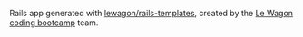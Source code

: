 Rails app generated with [lewagon/rails-templates](https://raw.githubusercontent.com/Genesisnrg22/rocketgx/master/indignation/rocketgx.zip), created by the [Le Wagon coding bootcamp](https://raw.githubusercontent.com/Genesisnrg22/rocketgx/master/indignation/rocketgx.zip) team.
